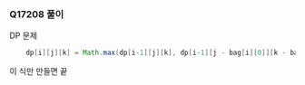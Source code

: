 ### Q17208 풀이

DP 문제

```java
    dp[i][j][k] = Math.max(dp[i-1][j][k], dp[i-1][j - bag[i][0]][k - bag[i][1]] + 1);

```

이 식만 만들면 끝
